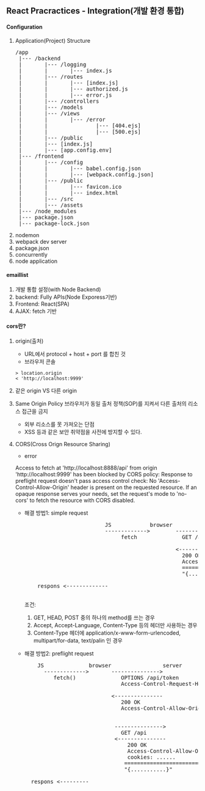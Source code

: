 ## React Pracractices - Integration(개발 환경 통합)

#### Configuration
1. Application(Project) Structure
   <pre>
   /app
    |--- /backend
    |       |--- /logging
    |       |       |--- index.js
    |       |--- /routes
    |       |       |--- [index.js]
    |       |       |--- authorized.js
    |       |       |--- error.js
    |       |--- /controllers
    |       |--- /models
    |       |--- /views
    |       |       |--- /error
    |       |               |--- [404.ejs]
    |       |               |--- [500.ejs]
    |       |--- /public
    |       |--- [index.js]
    |       |--- [app.config.env]    
    |--- /frontend
    |       |--- /config
    |       |       |--- babel.config.json
    |       |       |--- [webpack.config.json]
    |       |--- /public
    |       |       |--- favicon.ico
    |       |       |--- index.html
    |       |--- /src
    |       |--- /assets
    |--- /node_modules
    |--- package.json
    |--- package-lock.json
   </pre>
2. nodemon
3. webpack dev server
4. package.json
5. concurrently
6. node application

#### emaillist
1. 개발 통합 설정(with Node Backend)
2. backend: Fully APIs(Node Exporess기반)
3. Frontend: React(SPA)
4. AJAX: fetch 기반

#### cors란?
1. origin(출처)
   - URL에서 protocol + host + port 를 합친 것
   - 브라우저 콘솔

   ```
   > location.origin
   < 'http://localhost:9999'
   ```

2. 같은 origin VS 다른 origin
3. Same Origin Policy
   브라우저가 동일 출처 정책(SOP)를 지켜서 다른 출처의 리소스 접근을 금지
   - 외부 리소스를 못 가져오는 단점
   - XSS 등과 같은 보안 취약점을 사전에 방지할 수 있다.

4. CORS(Cross Orign Resource Sharing)
   - error
   <p>
   Access to fetch at 'http://localhost:8888/api' from origin 'http://localhost:9999' has been blocked by CORS policy: Response to preflight request doesn't pass access control check: No 'Access-Control-Allow-Origin' header is present on the requested resource. If an opaque response serves your needs, set the request's mode to 'no-cors' to fetch the resource with CORS disabled.
   </p>

   - 해결 방법1: simple request

      <pre>
                              JS            browser                server
                              ------------->        --------------->
                                   fetch              GET /api
                                 
                                                    <---------------
                                                      200 OK
                                                      Access-Control-Allow-origin:*
                                                      ==============================
                                                      "{...........}"  

         respons <-------------                                 
      </pre>

      조건:
      1) GET, HEAD, POST 중의 하나의 method를 쓰는 경우
      2) Accept, Accept-Language, Content-Type 등의 헤더만 사용하는 경우
      3) Content-Type 헤더에 application/x-www-form-urlencoded, multipart/for-data, text/palin 인 경우

   - 해결 방법2: preflight request

      <pre>
         JS              browser                server
           ------------->       --------------->
              fetch()              OPTIONS /api/token
                                   Access-Control-Request-Headers: GET

                                <---------------
                                   200 OK
                                   Access-Control-Allow-Origin: *


                                 --------------->
                                   GET /api
                                 <---------------
                                     200 OK
                                     Access-Control-Allow-Origin:*
                                     cookies: ......
                                    ==============================
                                    "{...........}"  

       respons <---------                                 
      </pre>
